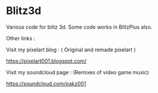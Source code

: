 # Blitz3d

Various code for blitz 3d. Some code works in BlitzPlus also.



Other links :

Visit my pixelart blog : ( Original and remade pixelart )

https://pixelart001.blogspot.com/

Visit my soundcloud page : (Remixes of video game music)

https://soundcloud.com/pakz001
